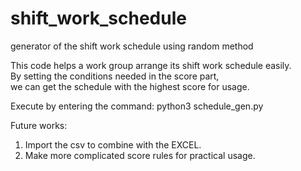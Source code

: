 # shift_work_schedule
generator of the shift work schedule using random method  

This code helps a work group arrange its shift work schedule easily.  
By setting the conditions needed in the score part,  
we can get the schedule with the highest score for usage.  

Execute by entering the command: python3 schedule_gen.py  

Future works:  
1. Import the csv to combine with the EXCEL.  
2. Make more complicated score rules for practical usage.

